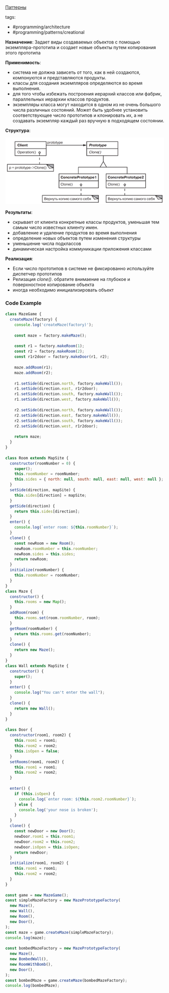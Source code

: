 [Паттерны](../../Patterns.md)

tags:

- #programming/architecture
- #programming/patterns/creational

**Назначение**: Задает виды создаваемых объектов с помощью экземпляра-прототипа и создает новые объекты путем копирования этого прототипа

**Применимость**:

- система не должна зависеть от того, как в ней создаются, компонуются и представляются продукты.
- классы для создания экземпляров определяются во время выполнения.
- для того чтобы избежать построения иерархий классов или фабрик, параллельных иерархии классов продуктов.
- экземпляры класса могут находится в одном из не очень большого числа различных состояний. Может быть удобнее установить соответствующее число прототипов и клонировать их, а не создавать экземпляр каждый раз вручную в подходящем состоянии.

**Структура**:

![Prototype](./Prototype.png)

**Результаты**:

- скрывает от клиента конкретные классы продуктов, уменьшая тем самым число известных клиенту имен.
- добавление и удаление продуктов во время выполнения
- определение новых объектов путем изменения структуры
- уменьшение числа подклассов
- динамическая настройка коммуникации приложения классами

**Реализация**:

- Если число прототипов в системе не фиксированно используйте диспетчер прототипов
- Релизация _clone()_. обратите внимаение на глубокое и поверхностное копирование объекта
- иногда необходимо инициализировать объект

### Code Example

```jsx
class MazeGame {
  createMaze(factory) {
    console.log('createMaze(factory)');

    const maze = factory.makeMaze();

    const r1 = factory.makeRoom(1);
    const r2 = factory.makeRoom(2);
    const r1r2door = factory.makeDoor(r1, r2);

    maze.addRoom(r1);
    maze.addRoom(r2);

    r1.setSide(direction.north, factory.makeWall());
    r1.setSide(direction.east, r1r2door);
    r1.setSide(direction.south, factory.makeWall());
    r1.setSide(direction.west, factory.makeWall());

    r2.setSide(direction.north, factory.makeWall());
    r2.setSide(direction.east, factory.makeWall());
    r2.setSide(direction.south, factory.makeWall());
    r2.setSide(direction.west, r1r2door);

    return maze;
  }
}

class Room extends MapSite {
  constructor(roomNumber = 0) {
    super();
    this.roomNumber = roomNumber;
    this.sides = { north: null, south: null, east: null, west: null };
  }
  setSide(direction, mapSite) {
    this.sides[direction] = mapSite;
  }
  getSide(direction) {
    return this.sides[direction];
  }
  enter() {
    console.log(`enter room: ${this.roomNumber}`);
  }
  clone() {
    const newRoom = new Room();
    newRoom.roomNumber = this.roomNumber;
    newRoom.sides = this.sides;
    return newRoom;
  }
  initialize(roomNumber) {
    this.roomNumber = roomNumber;
  }
}
class Maze {
  constructor() {
    this.rooms = new Map();
  }
  addRoom(room) {
    this.rooms.set(room.roomNumber, room);
  }
  getRoom(roomNumber) {
    return this.rooms.get(roomNumber);
  }
  clone() {
    return new Maze();
  }
}
class Wall extends MapSite {
  constructor() {
    super();
  }
  enter() {
    console.log("You can't enter the wall");
  }
  clone() {
    return new Wall();
  }
}

class Door {
  constructor(room1, room2) {
    this.room1 = room1;
    this.room2 = room2;
    this.isOpen = false;
  }
  setRooms(room1, room2) {
    this.room1 = room1;
    this.room2 = room2;
  }

  enter() {
    if (this.isOpen) {
      console.log(`enter room: ${this.room2.roomNumber}`);
    } else {
      console.log('your nose is broken');
    }
  }
  clone() {
    const newDoor = new Door();
    newDoor.room1 = this.room1;
    newDoor.room2 = this.room2;
    newDoor.isOpen = this.isOpen;
    return newDoor;
  }
  initialize(room1, room2) {
    this.room1 = room1;
    this.room2 = room2;
  }
}

const game = new MazeGame();
const simpleMazeFactory = new MazePrototypeFactory(
  new Maze(),
  new Wall(),
  new Room(),
  new Door(),
);
const maze = game.createMaze(simpleMazeFactory);
console.log(maze);

const bombedMazeFactory = new MazePrototypeFactory(
  new Maze(),
  new BombedWall(),
  new RoomWithBomb(),
  new Door(),
);
const bombedMaze = game.createMaze(bombedMazeFactory);
console.log(bombedMaze);
```
